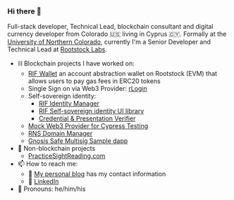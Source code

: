 ### Hi there 👋

Full-stack developer, Technical Lead, blockchain consultant and digital currency developer from Colorado 🇺🇸 living in Cyprus 🇨🇾. Formally at the [University of Northern Colorado](https://www.unco.edu), currently I'm a Senior Developer and Technical Lead at [Rootstock Labs](https://iovlabs.org/).

- ⛓ Blockchain projects I have worked on:
  - [RIF Wallet](https://github.com/rsksmart/rif-wallet) an account abstraction wallet on Rootstock (EVM) that allows users to pay gas fees in ERC20 tokens
  - Single Sign on via Web3 Provider: [rLogin](https://github.com/rsksmart/rLogin)
  - Self-sovereign identity:
    - [RIF Identity Manager](https://github.com/rsksmart/rif-identity-manager)
    - [RIF Self-sovereign identity UI library](https://github.com/rsksmart/rif-identity-ui)
    - [Credential & Presentation Verifier](https://github.com/rsksmart/rif-credential-verifier)
  - [Mock Web3 Provider for Cypress Testing](https://github.com/rsksmart/mock-web3-provider)
  - [RNS Domain Manager](https://github.com/rnsdomains/rns-manager-react)
  - [Gnosis Safe Multisig Sample dapp](https://github.com/rsksmart/multisig-sample-app) 
- 🎼 Non-blockchain projects
  - [PracticeSightReading.com](https://practicesightreading.com)
- 📫 How to reach me: 
  - 📝 [My personal blog](https://developerjesse.com) has my contact information
  - 🔗 [LinkedIn](https://www.linkedin.com/in/jessgusclark/)
- 🌱 Pronouns: he/him/his

<!--
**jessgusclark/jessgusclark** is a ✨ _special_ ✨ repository because its `README.md` (this file) appears on your GitHub profile.

Here are some ideas to get you started:

😄
- 🌱 I’m currently learning
  - Advanced JavaScript
- 👯 I’m looking to collaborate on ...
- 🤔 I’m looking for help with ...
- 💬 Ask me about ...


-->
